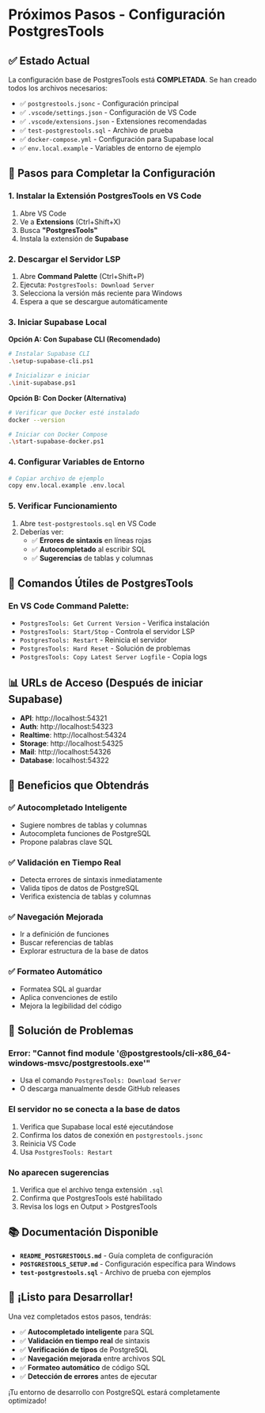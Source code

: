 # Próximos Pasos - Configuración PostgresTools

## ✅ Estado Actual

La configuración base de PostgresTools está **COMPLETADA**. Se han creado todos los archivos necesarios:

- ✅ `postgrestools.jsonc` - Configuración principal
- ✅ `.vscode/settings.json` - Configuración de VS Code
- ✅ `.vscode/extensions.json` - Extensiones recomendadas
- ✅ `test-postgrestools.sql` - Archivo de prueba
- ✅ `docker-compose.yml` - Configuración para Supabase local
- ✅ `env.local.example` - Variables de entorno de ejemplo

## 🚀 Pasos para Completar la Configuración

### 1. Instalar la Extensión PostgresTools en VS Code

1. Abre VS Code
2. Ve a **Extensions** (Ctrl+Shift+X)
3. Busca **"PostgresTools"**
4. Instala la extensión de **Supabase**

### 2. Descargar el Servidor LSP

1. Abre **Command Palette** (Ctrl+Shift+P)
2. Ejecuta: `PostgresTools: Download Server`
3. Selecciona la versión más reciente para Windows
4. Espera a que se descargue automáticamente

### 3. Iniciar Supabase Local

**Opción A: Con Supabase CLI (Recomendado)**

```bash
# Instalar Supabase CLI
.\setup-supabase-cli.ps1

# Inicializar e iniciar
.\init-supabase.ps1
```

**Opción B: Con Docker (Alternativa)**

```bash
# Verificar que Docker esté instalado
docker --version

# Iniciar con Docker Compose
.\start-supabase-docker.ps1
```

### 4. Configurar Variables de Entorno

```bash
# Copiar archivo de ejemplo
copy env.local.example .env.local
```

### 5. Verificar Funcionamiento

1. Abre `test-postgrestools.sql` en VS Code
2. Deberías ver:
   - ✅ **Errores de sintaxis** en líneas rojas
   - ✅ **Autocompletado** al escribir SQL
   - ✅ **Sugerencias** de tablas y columnas

## 🔧 Comandos Útiles de PostgresTools

### En VS Code Command Palette:

- `PostgresTools: Get Current Version` - Verifica instalación
- `PostgresTools: Start/Stop` - Controla el servidor LSP
- `PostgresTools: Restart` - Reinicia el servidor
- `PostgresTools: Hard Reset` - Solución de problemas
- `PostgresTools: Copy Latest Server Logfile` - Copia logs

## 📊 URLs de Acceso (Después de iniciar Supabase)

- **API**: http://localhost:54321
- **Auth**: http://localhost:54323
- **Realtime**: http://localhost:54324
- **Storage**: http://localhost:54325
- **Mail**: http://localhost:54326
- **Database**: localhost:54322

## 🎯 Beneficios que Obtendrás

### ✅ Autocompletado Inteligente

- Sugiere nombres de tablas y columnas
- Autocompleta funciones de PostgreSQL
- Propone palabras clave SQL

### ✅ Validación en Tiempo Real

- Detecta errores de sintaxis inmediatamente
- Valida tipos de datos de PostgreSQL
- Verifica existencia de tablas y columnas

### ✅ Navegación Mejorada

- Ir a definición de funciones
- Buscar referencias de tablas
- Explorar estructura de la base de datos

### ✅ Formateo Automático

- Formatea SQL al guardar
- Aplica convenciones de estilo
- Mejora la legibilidad del código

## 🐛 Solución de Problemas

### Error: "Cannot find module '@postgrestools/cli-x86_64-windows-msvc/postgrestools.exe'"

- Usa el comando `PostgresTools: Download Server`
- O descarga manualmente desde GitHub releases

### El servidor no se conecta a la base de datos

1. Verifica que Supabase local esté ejecutándose
2. Confirma los datos de conexión en `postgrestools.jsonc`
3. Reinicia VS Code
4. Usa `PostgresTools: Restart`

### No aparecen sugerencias

1. Verifica que el archivo tenga extensión `.sql`
2. Confirma que PostgresTools esté habilitado
3. Revisa los logs en Output > PostgresTools

## 📚 Documentación Disponible

- **`README_POSTGRESTOOLS.md`** - Guía completa de configuración
- **`POSTGRESTOOLS_SETUP.md`** - Configuración específica para Windows
- **`test-postgrestools.sql`** - Archivo de prueba con ejemplos

## 🎉 ¡Listo para Desarrollar!

Una vez completados estos pasos, tendrás:

- ✅ **Autocompletado inteligente** para SQL
- ✅ **Validación en tiempo real** de sintaxis
- ✅ **Verificación de tipos** de PostgreSQL
- ✅ **Navegación mejorada** entre archivos SQL
- ✅ **Formateo automático** de código SQL
- ✅ **Detección de errores** antes de ejecutar

¡Tu entorno de desarrollo con PostgreSQL estará completamente optimizado!
